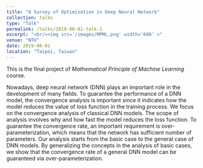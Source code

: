 ```yaml
---
title: "A Survey of Optimization in Deep Neural Network"
collection: talks
type: "Talk"
permalink: /talks/2019-06-01-talk-1
excerpt: "<br/><img src='/images/MPML.png' width='600' >"
venue: "NTU"
date: 2019-06-01
location: "Taipei, Taiwan"
---
```

This is the final project of _Mathematical Principle of Machine Learning_ course. <br/>

Nowadays, deep neural network (DNN) plays an important role in the development of many fields. To guarantee the performance of a DNN model, the convergence analysis is important since it indicates how the model reduces the value of loss function in the training process. We focus on the convergence analysis of classical DNN models. The scope of analysis involves why and how fast the model reduces the loss function. To guarantee the convergence rate, an important requirement is over-parameterization, which means that the network has sufficient number of parameters. Our analysis starts from the basic case to the general case of DNN models. By generalizing the concepts in the analysis of basic cases, we show that the convergence rate of a general DNN model can be guaranteed via over-parameterization.
